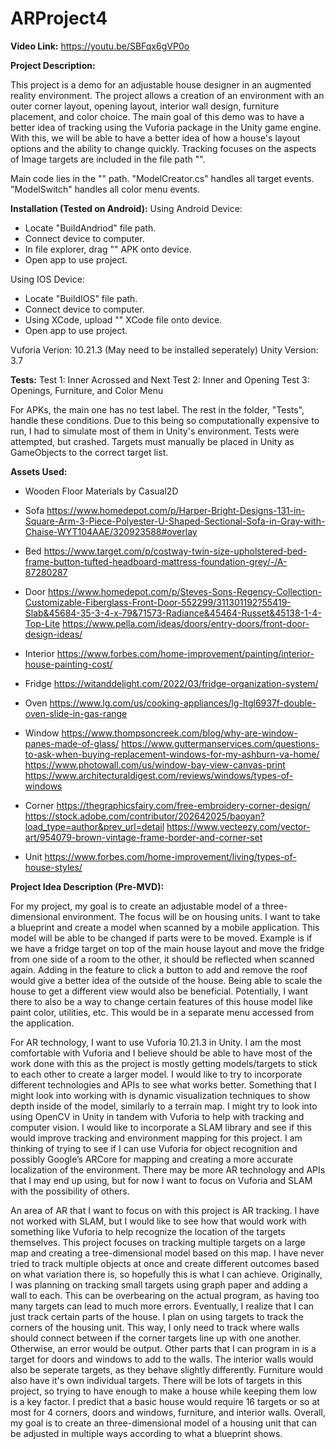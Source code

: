 # ARProject4

**Video Link:**
https://youtu.be/SBFqx6gVP0o

**Project Description:**

This project is a demo for an adjustable house designer in an augmented reality environment. The project allows a creation of an environment with an outer corner layout, opening layout, interior wall design, furniture placement, and color choice. The main goal of this demo was to have a better idea of tracking using the Vuforia package in the Unity game engine. With this, we will be able to have a better idea of how a house's layout options and the ability to change quickly. Tracking focuses on the aspects of Image targets are included in the file path "".

Main code lies in the "" path. "ModelCreator.cs" handles all target events. "ModelSwitch" handles all color menu events.

**Installation (Tested on Android):**
Using Android Device:
- Locate "BuildAndriod" file path.
- Connect device to computer.
- In file explorer, drag "" APK onto device.
- Open app to use project.

Using IOS Device:
- Locate "BuildIOS" file path.
- Connect device to computer.
- Using XCode, upload "" XCode file onto device.
- Open app to use project.

Vuforia Verion: 10.21.3 (May need to be installed seperately)
Unity Version: 3.7

**Tests:**
Test 1: Inner Acrossed and Next
Test 2: Inner and Opening
Test 3: Openings, Furniture, and Color Menu

For APKs, the main one has no test label. The rest in the folder, "Tests", handle these conditions. Due to this being so computationally expensive to run, I had to simulate most of them in Unity's environment. Tests were attempted, but crashed. Targets must manually be placed in Unity as GameObjects to the correct target list.

**Assets Used:**

- Wooden Floor Materials by Casual2D

- Sofa
https://www.homedepot.com/p/Harper-Bright-Designs-131-in-Square-Arm-3-Piece-Polyester-U-Shaped-Sectional-Sofa-in-Gray-with-Chaise-WYT104AAE/320923588#overlay

- Bed
https://www.target.com/p/costway-twin-size-upholstered-bed-frame-button-tufted-headboard-mattress-foundation-grey/-/A-87280287

- Door
https://www.homedepot.com/p/Steves-Sons-Regency-Collection-Customizable-Fiberglass-Front-Door-552299/311301192?55419-Slab&45684-35-3-4-x-79&71573-Radiance&45464-Russet&45138-1-4-Top-Lite
https://www.pella.com/ideas/doors/entry-doors/front-door-design-ideas/

- Interior
https://www.forbes.com/home-improvement/painting/interior-house-painting-cost/

- Fridge
https://witanddelight.com/2022/03/fridge-organization-system/

- Oven
https://www.lg.com/us/cooking-appliances/lg-ltgl6937f-double-oven-slide-in-gas-range

- Window
https://www.thompsoncreek.com/blog/why-are-window-panes-made-of-glass/
https://www.guttermanservices.com/questions-to-ask-when-buying-replacement-windows-for-my-ashburn-va-home/
https://www.photowall.com/us/window-bay-view-canvas-print
https://www.architecturaldigest.com/reviews/windows/types-of-windows

- Corner
https://thegraphicsfairy.com/free-embroidery-corner-design/
https://stock.adobe.com/contributor/202642025/baoyan?load_type=author&prev_url=detail
https://www.vecteezy.com/vector-art/954079-brown-vintage-frame-border-and-corner-set

- Unit
https://www.forbes.com/home-improvement/living/types-of-house-styles/

**Project Idea Description (Pre-MVD):**

  For my project, my goal is to create an adjustable model of a three-dimensional environment. The focus will be on housing units. I want to take a blueprint and create a model when scanned by a mobile application. This model will be able to be changed if parts were to be moved. Example is if we have a fridge target on top of the main house layout and move the fridge from one side of a room to the other, it should be reflected when scanned again. Adding in the feature to click a button to add and remove the roof would give a better idea of the outside of the house. Being able to scale the house to get a different view would also be beneficial. Potentially, I want there to also be a way to change certain features of this house model like paint color, utilities, etc. This would be in a separate menu accessed from the application.
  
  For AR technology, I want to use Vuforia 10.21.3 in Unity. I am the most comfortable with Vuforia and I believe should be able to have most of the work done with this as the project is mostly getting models/targets to stick to each other to create a larger model. I would like to try to incorporate different technologies and APIs to see what works better. Something that I might look into working with is dynamic visualization techniques to show depth inside of the model, similarly to a terrain map. I might try to look into using OpenCV in Unity in tandem with Vuforia to help with tracking and computer vision. I would like to incorporate a SLAM library and see if this would improve tracking and environment mapping for this project. I am thinking of trying to see if I can use Vuforia for object recognition and possibly Google’s ARCore for mapping and creating a more accurate localization of the environment. There may be more AR technology and APIs that I may end up using, but for now I want to focus on Vuforia and SLAM with the possibility of others. 
  
  An area of AR that I want to focus on with this project is AR tracking. I have not worked with SLAM, but I would like to see how that would work with something like Vuforia to help recognize the location of the targets themselves. This project focuses on tracking multiple targets on a large map and creating a tree-dimensional model based on this map. I have never tried to track multiple objects at once and create different outcomes based on what variation there is, so hopefully this is what I can achieve. Originally, I was planning on tracking small targets using graph paper and adding a wall to each. This can be overbearing on the actual program, as having too many targets can lead to much more errors. Eventually, I realize that I can just track certain parts of the house. I plan on using targets to track the corners of the housing unit. This way, I only need to track where walls should connect between if the corner targets line up with one another. Otherwise, an error would be output. Other parts that I can program in is a target for doors and windows to add to the walls. The interior walls would also be seperate targets, as they behave slightly differently. Furniture would also have it's own individual targets. There will be lots of targets in this project, so trying to have enough to make a house while keeping them low is a key factor. I predict that a basic house would require 16 targets or so at most for 4 corners, doors and windows, furniture, and interior walls. Overall, my goal is to create an three-dimensional model of a housing unit that can be adjusted in multiple ways according to what a blueprint shows.
